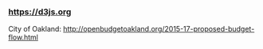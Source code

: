 
### https://d3js.org  

City of Oakland: http://openbudgetoakland.org/2015-17-proposed-budget-flow.html  


